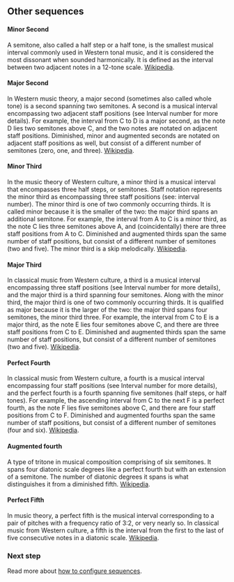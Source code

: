 ## Other sequences

#### Minor Second
A semitone, also called a half step or a half tone, is the smallest musical interval commonly used in Western tonal music, and it is considered the most dissonant when sounded harmonically. It is defined as the interval between two adjacent notes in a 12-tone scale. [Wikipedia](https://en.wikipedia.org/wiki/Semitone#Minor_second).

#### Major Second
In Western music theory, a major second (sometimes also called whole tone) is a second spanning two semitones. A second is a musical interval encompassing two adjacent staff positions (see Interval number for more details). For example, the interval from C to D is a major second, as the note D lies two semitones above C, and the two notes are notated on adjacent staff positions. Diminished, minor and augmented seconds are notated on adjacent staff positions as well, but consist of a different number of semitones (zero, one, and three). [Wikipedia](https://en.wikipedia.org/wiki/Major_second).

#### Minor Third
In the music theory of Western culture, a minor third is a musical interval that encompasses three half steps, or semitones. Staff notation represents the minor third as encompassing three staff positions (see: interval number). The minor third is one of two commonly occurring thirds. It is called minor because it is the smaller of the two: the major third spans an additional semitone. For example, the interval from A to C is a minor third, as the note C lies three semitones above A, and (coincidentally) there are three staff positions from A to C. Diminished and augmented thirds span the same number of staff positions, but consist of a different number of semitones (two and five). The minor third is a skip melodically. [Wikipedia](https://en.wikipedia.org/wiki/Minor_third).

#### Major Third
In classical music from Western culture, a third is a musical interval encompassing three staff positions (see Interval number for more details), and the major third  is a third spanning four semitones. Along with the minor third, the major third is one of two commonly occurring thirds. It is qualified as major because it is the larger of the two: the major third spans four semitones, the minor third three. For example, the interval from C to E is a major third, as the note E lies four semitones above C, and there are three staff positions from C to E. Diminished and augmented thirds span the same number of staff positions, but consist of a different number of semitones (two and five). [Wikipedia](https://en.wikipedia.org/wiki/Major_third).

#### Perfect Fourth
In classical music from Western culture, a fourth is a musical interval encompassing four staff positions (see Interval number for more details), and the perfect fourth is a fourth spanning five semitones (half steps, or half tones). For example, the ascending interval from C to the next F is a perfect fourth, as the note F lies five semitones above C, and there are four staff positions from C to F. Diminished and augmented fourths span the same number of staff positions, but consist of a different number of semitones (four and six). [Wikipedia](https://en.wikipedia.org/wiki/Perfect_fourth).

#### Augmented fourth
A type of tritone in musical composition comprising of six semitones. It spans four diatonic scale degrees like a perfect fourth but with an extension of a semitone. The number of diatonic degrees it spans is what distinguishes it from a diminished fifth. [Wikipedia](https://en.wikipedia.org/wiki/Tritone#Augmented_fourth_and_diminished_fifth).

#### Perfect Fifth
In music theory, a perfect fifth is the musical interval corresponding to a pair of pitches with a frequency ratio of 3:2, or very nearly so. In classical music from Western culture, a fifth is the interval from the first to the last of five consecutive notes in a diatonic scale. [Wikipedia](https://en.wikipedia.org/wiki/Perfect_fifth).


### Next step
Read more about [how to configure sequences](configuring_sequence.html).